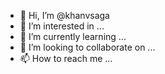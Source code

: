 - 👋 Hi, I’m @khanvsaga
- 👀 I’m interested in ...
- 🌱 I’m currently learning ...
- 💞️ I’m looking to collaborate on ...
- 📫 How to reach me ...

<!---
khanvsaga/khanvsaga is a ✨ special ✨ repository because its `README.md` (this file) appears on your GitHub profile.
You can click the Preview link to take a look at your changes.
--->
